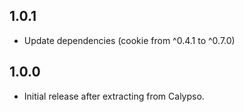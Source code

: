 ## 1.0.1

- Update dependencies (cookie from ^0.4.1 to ^0.7.0)

## 1.0.0

- Initial release after extracting from Calypso.
